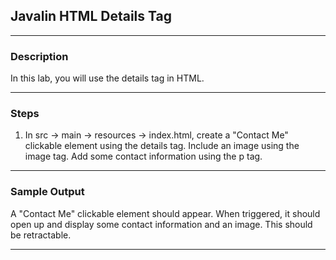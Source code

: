 ## Javalin HTML Details Tag
---
### Description
In this lab, you will use the details tag in HTML.

---
### Steps
1. In src -> main -> resources -> index.html, create a "Contact Me" clickable element using the details tag. Include an image using the image tag. Add some contact information using the p tag.

---
### Sample Output

A "Contact Me" clickable element should appear. When triggered, it should open up and display some contact information and an image. This should be retractable.

---

